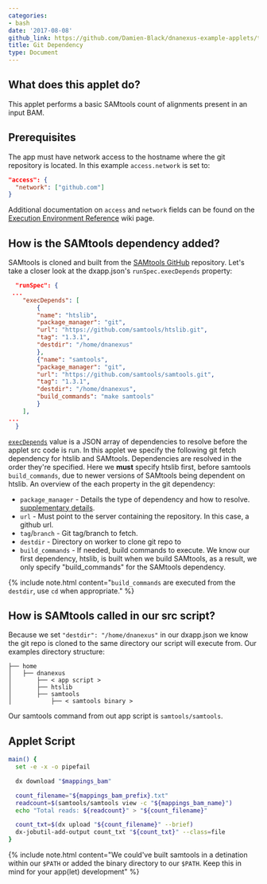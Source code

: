 ```yaml
---
categories:
- bash
date: '2017-08-08'
github_link: https://github.com/Damien-Black/dnanexus-example-applets/tree/master/Tutorials/bash/samtools_count_git_sh
title: Git Dependency
type: Document
---
```

## What does this applet do?

This applet performs a basic SAMtools count of alignments present in an input BAM.

## Prerequisites

The app must have network access to the hostname where the git repository is located. In this example `access.network` is set to:
```json
"access": {
  "network": ["github.com"]
}
```
Additional documentation on `access` and `network` fields can be found on the [Execution Environment Reference](https://wiki.dnanexus.com/Execution-Environment-Reference#Network-Access) wiki page.

## How is the SAMtools dependency added?

SAMtools is cloned and built from the [SAMtools GitHub](https://github.com/samtools/samtools) repository. Let's take a closer look at the dxapp.json's `runSpec.execDepends` property:
```json
  "runSpec": {
 ...
    "execDepends": [
        {
        "name": "htslib",
        "package_manager": "git",
        "url": "https://github.com/samtools/htslib.git",
        "tag": "1.3.1",
        "destdir": "/home/dnanexus"
        },
        {"name": "samtools",
        "package_manager": "git",
        "url": "https://github.com/samtools/samtools.git",
        "tag": "1.3.1",
        "destdir": "/home/dnanexus",
        "build_commands": "make samtools"
        }
    ],
...
  }
```
[`execDepends`](https://wiki.dnanexus.com/Execution-Environment-Reference?q=execDepends#Software-Packages) value is a JSON array of dependencies to resolve before the applet src code is run. In this applet we specify the following git fetch dependency for htslib and SAMtools. Dependencies are resolved in the order they're specified. Here we **must** specify htslib first, before samtools `build_commands`, due to newer versions of SAMtools being dependent on htslib. An overview of the each property in the git dependency:

* `package_manager` - Details the type of dependency and how to resolve.  [supplementary details](https://wiki.dnanexus.com/Execution-Environment-Reference#Software-Packages).
* `url` - Must point to the server containing the repository. In this case, a github url.
* `tag`/`branch` - Git tag/branch to fetch.
* `destdir` - Directory on worker to clone git repo to
* `build_commands` - If needed, build commands to execute. We know our first dependency, htslib, is built when we build SAMtools, as a result, we only specify "build_commands" for the SAMtools dependency.


{% include note.html content="`build_commands` are executed from the `destdir`, use `cd` when appropriate." %}

## How is SAMtools called in our src script?

Because we set `"destdir": "/home/dnanexus"` in our dxapp.json we know the git repo is cloned to the same directory our script will execute from. Our examples directory structure:
```
├── home
│   ├── dnanexus
│       ├── < app script >
│       ├── htslib
│       ├── samtools
│           ├── < samtools binary >
```
Our samtools command from out app script is `samtools/samtools`.

## Applet Script
```bash
main() {
  set -e -x -o pipefail

  dx download "$mappings_bam"

  count_filename="${mappings_bam_prefix}.txt"
  readcount=$(samtools/samtools view -c "${mappings_bam_name}")
  echo "Total reads: ${readcount}" > "${count_filename}"

  count_txt=$(dx upload "${count_filename}" --brief)
  dx-jobutil-add-output count_txt "${count_txt}" --class=file
}
```

{% include note.html content="We could've built samtools in a detination within our `$PATH` or added the binary directory to our `$PATH`. Keep this in mind for your app(let) development" %}
